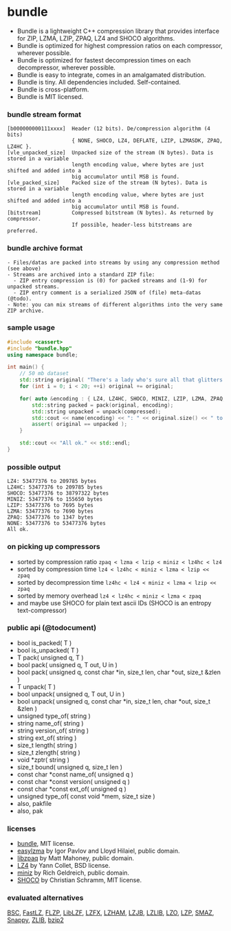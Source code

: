 bundle
======

- Bundle is a lightweight C++ compression library that provides interface for ZIP, LZMA, LZIP, ZPAQ, LZ4 and SHOCO algorithms.
- Bundle is optimized for highest compression ratios on each compressor, wherever possible.
- Bundle is optimized for fastest decompression times on each decompressor, wherever possible.
- Bundle is easy to integrate, comes in an amalgamated distribution.
- Bundle is tiny. All dependencies included. Self-contained.
- Bundle is cross-platform.
- Bundle is MIT licensed.

### bundle stream format 

```
[b000000000111xxxx]  Header (12 bits). De/compression algorithm (4 bits)
                     { NONE, SHOCO, LZ4, DEFLATE, LZIP, LZMASDK, ZPAQ, LZ4HC }.
[vle_unpacked_size]  Unpacked size of the stream (N bytes). Data is stored in a variable
                     length encoding value, where bytes are just shifted and added into a
                     big accumulator until MSB is found.
[vle_packed_size]    Packed size of the stream (N bytes). Data is stored in a variable
                     length encoding value, where bytes are just shifted and added into a
                     big accumulator until MSB is found.
[bitstream]          Compressed bitstream (N bytes). As returned by compressor.
                     If possible, header-less bitstreams are preferred.
```

### bundle archive format

```
- Files/datas are packed into streams by using any compression method (see above)
- Streams are archived into a standard ZIP file:
  - ZIP entry compression is (0) for packed streams and (1-9) for unpacked streams.
  - ZIP entry comment is a serialized JSON of (file) meta-datas (@todo).
- Note: you can mix streams of different algorithms into the very same ZIP archive.
```

### sample usage
```c++
#include <cassert>
#include "bundle.hpp"
using namespace bundle;

int main() {
    // 50 mb dataset
    std::string original( "There's a lady who's sure all that glitters is gold" );
    for (int i = 0; i < 20; ++i) original += original;

    for( auto &encoding : { LZ4, LZ4HC, SHOCO, MINIZ, LZIP, LZMA, ZPAQ, NONE } ) {
        std::string packed = pack(original, encoding);
        std::string unpacked = unpack(compressed);
        std::cout << name(encoding) << ": " << original.size() << " to " << packed.size() << " bytes" << std::endl;
        assert( original == unpacked );
    }

    std::cout << "All ok." << std::endl;
}
```

### possible output
```
LZ4: 53477376 to 209785 bytes
LZ4HC: 53477376 to 209785 bytes
SHOCO: 53477376 to 38797322 bytes
MINIZ: 53477376 to 155650 bytes
LZIP: 53477376 to 7695 bytes
LZMA: 53477376 to 7690 bytes
ZPAQ: 53477376 to 1347 bytes
NONE: 53477376 to 53477376 bytes
All ok.
```

### on picking up compressors
- sorted by compression ratio `zpaq < lzma < lzip < miniz < lz4hc < lz4`
- sorted by compression time `lz4 < lz4hc < miniz < lzma < lzip << zpaq`
- sorted by decompression time `lz4hc < lz4 < miniz < lzma < lzip << zpaq`
- sorted by memory overhead `lz4 < lz4hc < miniz < lzma < zpaq`
- and maybe use SHOCO for plain text ascii IDs (SHOCO is an entropy text-compressor)

### public api (@todocument)
- bool is_packed( T )
- bool is_unpacked( T )
- T pack( unsigned q, T )
- bool pack( unsigned q, T out, U in )
- bool pack( unsigned q, const char *in, size_t len, char *out, size_t &zlen )
- T unpack( T )
- bool unpack( unsigned q, T out, U in )
- bool unpack( unsigned q, const char *in, size_t len, char *out, size_t &zlen )
- unsigned type_of( string )
- string name_of( string )
- string version_of( string )
- string ext_of( string )
- size_t length( string )
- size_t zlength( string )
- void *zptr( string )
- size_t bound( unsigned q, size_t len )
- const char *const name_of( unsigned q )
- const char *const version( unsigned q )
- const char *const ext_of( unsigned q )
- unsigned type_of( const void *mem, size_t size )
- also, pakfile
- also, pak

### licenses
- [bundle](https://github.com/r-lyeh/bundle), MIT license.
- [easylzma](https://github.com/lloyd/easylzma) by Igor Pavlov and Lloyd Hilaiel, public domain.
- [libzpaq](https://github.com/zpaq/zpaq) by Matt Mahoney, public domain.
- [LZ4](https://code.google.com/p/lz4/) by Yann Collet, BSD license.
- [miniz](https://code.google.com/p/miniz/) by Rich Geldreich, public domain.
- [SHOCO](https://github.com/Ed-von-Schleck/shoco) by Christian Schramm, MIT license.

### evaluated alternatives
[BSC](https://github.com/IlyaGrebnov/libbsc), [FastLZ](http://fastlz.org/), [FLZP](http://cs.fit.edu/~mmahoney/compression/#flzp), [LibLZF](http://freshmeat.net/projects/liblzf), [LZFX](https://code.google.com/p/lzfx/), [LZHAM](https://code.google.com/p/lzham/), [LZJB](http://en.wikipedia.org/wiki/LZJB), [LZLIB](http://www.nongnu.org/lzip/lzlib.html), [LZO](http://www.oberhumer.com/opensource/lzo/), [LZP](http://www.cbloom.com/src/index_lz.html), [SMAZ](https://github.com/antirez/smaz), [Snappy](https://code.google.com/p/snappy/), [ZLIB](http://www.zlib.net/), [bzip2](http://www.bzip2.org/)
